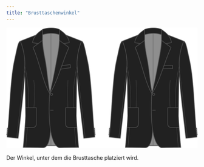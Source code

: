 ```yaml
---
title: "Brusttaschenwinkel"
---
```


![Brusttaschenwinkel](chestpocketangle.svg)

Der Winkel, unter dem die Brusttasche platziert wird.




